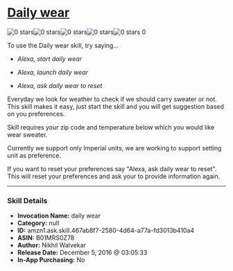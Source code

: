 # [Daily wear](http://alexa.amazon.com/#skills/amzn1.ask.skill.467ab8f7-2580-4d64-a77a-fd3013b410a4)
![0 stars](../../images/ic_star_border_black_18dp_1x.png)![0 stars](../../images/ic_star_border_black_18dp_1x.png)![0 stars](../../images/ic_star_border_black_18dp_1x.png)![0 stars](../../images/ic_star_border_black_18dp_1x.png)![0 stars](../../images/ic_star_border_black_18dp_1x.png) 0

To use the Daily wear skill, try saying...

* *Alexa, start daily wear*

* *Alexa, launch daily wear*

* *Alexa, ask daily wear to reset*

Everyday we look for weather to check if we should carry sweater or not. This skill makes it easy, just start the skill and you will get suggestion based on you preferences.

Skill requires your zip code and temperature below which you would like wear sweater.

Currently we support only Imperial units, we are working to support setting unit as preference.

If you want to reset your preferences say "Alexa, ask daily wear to reset". This will reset your preferences and ask your to provide information again.

***

### Skill Details

* **Invocation Name:** daily wear
* **Category:** null
* **ID:** amzn1.ask.skill.467ab8f7-2580-4d64-a77a-fd3013b410a4
* **ASIN:** B01MRS0Z78
* **Author:** Nikhil Walvekar
* **Release Date:** December 5, 2016 @ 03:05:33
* **In-App Purchasing:** No
